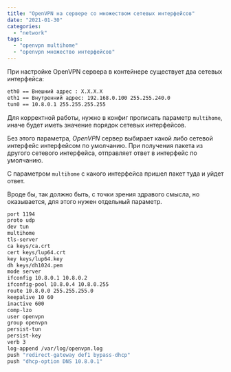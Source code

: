 ```yaml
---
title: "OpenVPN на сервере со множеством сетевых интерфейсов"
date: "2021-01-30"
categories:
  - "network"
tags:
  - "openvpn multihome"
  - "openvpn множество интерфейсов"
---
```

<!--more-->
При настройке OpenVPN сервера в контейнере существует два сетевых интерфейса:

```bash
eth0 == Внешний адрес : X.X.X.X
eth1 == Внутренний адрес: 192.168.0.100 255.255.240.0
tun0 == 10.8.0.1 255.255.255.255

```

Для корректной работы, нужно в конфиг прописать параметр `multihome`, иначе будет иметь значение порядок сетевых интерфейсов.

Без этого параметра, *OpenVPN* сервер выбирает какой либо сетевой интерфейс интерфейсом по умолчанию.
При получения пакета из другого сетевого интерфейса, отправляет ответ в интерфейс по умолчанию.

С параметром `multihome` с какого интерфейса пришел пакет туда и уйдет ответ.

Вроде бы, так должно быть, с точки зрения здравого смысла, но оказывается, для этого нужен отдельный параметр.

```bash
port 1194
proto udp
dev tun
multihome
tls-server
ca keys/ca.crt
cert keys/lup64.crt
key keys/lup64.key
dh keys/dh1024.pem
mode server
ifconfig 10.8.0.1 10.8.0.2
ifconfig-pool 10.8.0.4 10.8.0.255
route 10.8.0.0 255.255.255.0
keepalive 10 60
inactive 600
comp-lzo
user openvpn
group openvpn
persist-tun
persist-key
verb 3
log-append /var/log/openvpn.log
push "redirect-gateway def1 bypass-dhcp"
push "dhcp-option DNS 10.8.0.1"
```
